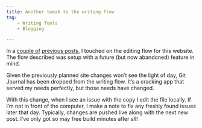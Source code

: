 ```yaml
---
title: Another tweak to the writing flow
tag: 
    - Writing Tools
    - Blogging

---
```


In a [couple of](https://tonyedwardspz.co.uk/blog/low-friction-writing-flow/) [previous posts](https://tonyedwardspz.co.uk/blog/updating-the-low-friction-flow/), I touched on the editing flow for this website. The flow described was setup with a future (but now abandoned) feature in mind. 

Given the previously planned site changes won’t see the light of day, Git Journal has been dropped from the writing flow. It’s a cracking app that served my needs perfectly, but those needs have changed.

With this change, when I see an issue with the copy I edit the file locally. If I’m not in front of the computer, I make a note to fix any freshly found issues later that day. Typically, changes are pushed live along with the next new post. I’ve only got so may free build minutes after all!
